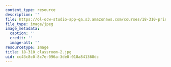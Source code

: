 ```yaml
---
content_type: resource
description: ''
file: https://ol-ocw-studio-app-qa.s3.amazonaws.com/courses/18-310-principles-of-discrete-applied-mathematics-fall-2013/cc43c8c08c7e096a3de0018a841368dc_18-310_classroom-2.jpg
file_type: image/jpeg
image_metadata:
  caption: ''
  credit: ''
  image-alt: ''
resourcetype: Image
title: 18-310_classroom-2.jpg
uid: cc43c8c0-8c7e-096a-3de0-018a841368dc
---
```


